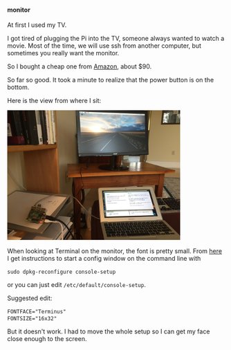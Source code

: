 #### monitor

At first I used my TV.

I got tired of plugging the Pi into the TV, someone always wanted to watch a movie.  Most of the time, we will use ssh from another computer, but sometimes you really want the monitor.

So I bought a cheap one from [Amazon](https://www.amazon.com/gp/product/B07CVL2D2S/ref=ppx_yo_dt_b_asin_title_o01__o00_s00?ie=UTF8&psc=1), about $90.

So far so good.  It took a minute to realize that the power button is on the bottom.

Here is the view from where I sit:

<img src="../figs/monitor.jpeg" style="width: 400px;" />

When looking at Terminal on the monitor, the font is pretty small.  From [here](https://www.raspberrypi-spy.co.uk/2014/04/how-to-change-the-command-line-font-size/) I get instructions to start a config window on the command line with 

```
sudo dpkg-reconfigure console-setup
```

or you can just edit ``/etc/default/console-setup``.

Suggested edit:

```
FONTFACE="Terminus"
FONTSIZE="16x32"
```

But it doesn't work.  I had to move the whole setup so I can get my face close enough to the screen.